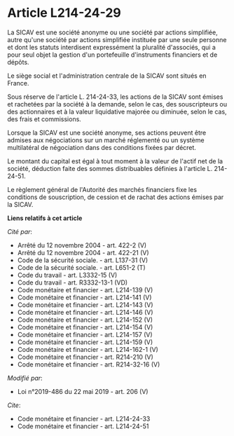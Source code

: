 # Article L214-24-29

La SICAV est une société anonyme ou une société par actions simplifiée, autre qu'une société par actions simplifiée instituée
par une seule personne et dont les statuts interdisent expressément la pluralité d'associés, qui a pour seul objet la gestion
d'un portefeuille d'instruments financiers et de dépôts.

Le siège social et l'administration centrale de la SICAV sont situés en France.

Sous réserve de l'article L. 214-24-33, les actions de la SICAV sont émises et rachetées par la société à la demande, selon
le cas, des souscripteurs ou des actionnaires et à la valeur liquidative majorée ou diminuée, selon le cas, des frais et
commissions.

Lorsque la SICAV est une société anonyme, ses actions peuvent être admises aux négociations sur un marché réglementé ou un
système multilatéral de négociation dans des conditions fixées par décret.

Le montant du capital est égal à tout moment à la valeur de l'actif net de la société, déduction faite des sommes
distribuables définies à l'article L. 214-24-51.

Le règlement général de l'Autorité des marchés financiers fixe les conditions de souscription, de cession et de rachat des
actions émises par la SICAV.

**Liens relatifs à cet article**

_Cité par_:

  - Arrêté du 12 novembre 2004 - art. 422-2 (V)
  - Arrêté du 12 novembre 2004 - art. 422-21 (V)
  - Code de la sécurité sociale. - art. L137-31 (V)
  - Code de la sécurité sociale. - art. L651-2 (T)
  - Code du travail - art. L3332-15 (V)
  - Code du travail - art. R3332-13-1 (VD)
  - Code monétaire et financier - art. L214-139 (V)
  - Code monétaire et financier - art. L214-141 (V)
  - Code monétaire et financier - art. L214-143 (V)
  - Code monétaire et financier - art. L214-146 (V)
  - Code monétaire et financier - art. L214-152 (V)
  - Code monétaire et financier - art. L214-154 (V)
  - Code monétaire et financier - art. L214-157 (V)
  - Code monétaire et financier - art. L214-159 (V)
  - Code monétaire et financier - art. L214-162-1 (V)
  - Code monétaire et financier - art. R214-210 (V)
  - Code monétaire et financier - art. R214-32-16 (V)

_Modifié par_:

  - Loi n°2019-486 du 22 mai 2019 - art. 206 (V)

_Cite_:

  - Code monétaire et financier - art. L214-24-33
  - Code monétaire et financier - art. L214-24-51
